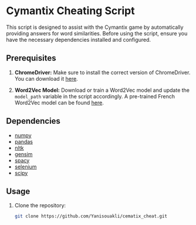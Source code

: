 # Cymantix Cheating Script

This script is designed to assist with the Cymantix game by automatically providing answers for word similarities. Before using the script, ensure you have the necessary dependencies installed and configured.

## Prerequisites

1. **ChromeDriver:** Make sure to install the correct version of ChromeDriver. You can download it [here](https://sites.google.com/chromium.org/driver/).

2. **Word2Vec Model:** Download or train a Word2Vec model and update the `model_path` variable in the script accordingly. A pre-trained French Word2Vec model can be found [here](https://fasttext.cc/docs/en/crawl-vectors.html).

## Dependencies

- [numpy](https://numpy.org/)
- [pandas](https://pandas.pydata.org/)
- [nltk](https://www.nltk.org/)
- [gensim](https://radimrehurek.com/gensim/)
- [spacy](https://spacy.io/)
- [selenium](https://www.selenium.dev/)
- [scipy](https://www.scipy.org/)

## Usage

1. Clone the repository:
   ```bash
   git clone https://github.com/Yanisouakli/cematix_cheat.git
